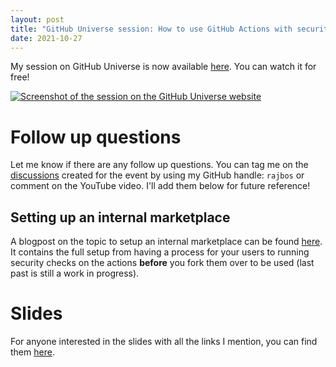 ```yaml
---
layout: post
title: "GitHub Universe session: How to use GitHub Actions with security in mind"
date: 2021-10-27
---
```


My session on GitHub Universe is now available [here](https://www.youtube.com/watch?v=Ers-LcA7Nmc&list=PLXVVwOM8uv2zyhtF-aHwsyDbqsm_RGOGY&index=5). You can watch it for free!


[![Screenshot of the session on the GitHub Universe website](/images/20211027/20211027_GitHubUniverse.png)](https://www.youtube.com/watch?v=Ers-LcA7Nmc&list=PLXVVwOM8uv2zyhtF-aHwsyDbqsm_RGOGY&index=5)

# Follow up questions
Let me know if there are any follow up questions. You can tag me on the [discussions](https://github.com/githubevents/Universe2021/discussions) created for the event by using my GitHub handle: `rajbos` or comment on the YouTube video. I'll add them below for future reference!

## Setting up an internal marketplace
A blogpost on the topic to setup an internal marketplace can be found [here](https://devopsjournal.io/blog/2021/10/14/GitHub-Actions-Internal-Marketplace). It contains the full setup from having a process for your users to running security checks on the actions **before** you fork them over to be used (last past is still a work in progress).

# Slides
For anyone interested in the slides with all the links I mention, you can find them [here](/slides/20211027%20GitHub%20Actions%20security%20GitHub%20Universe.pdf).